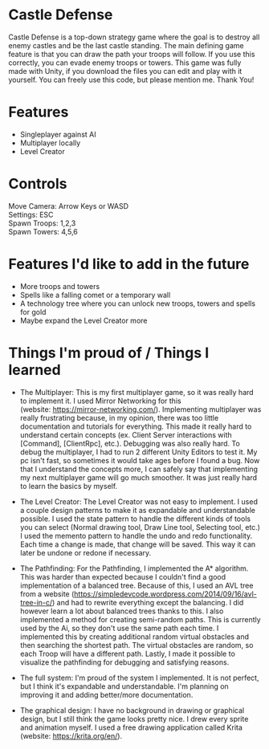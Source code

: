 # Castle Defense
Castle Defense is a top-down strategy game where the goal is to destroy all enemy castles and be the last castle standing. The main defining game feature is that you can draw the path your troops will follow. If you use this correctly, you can evade enemy troops or towers. This game was fully made with Unity, if you download the files you can edit and play with it yourself. You can freely use this code, but please mention me. Thank You!   

# Features
- Singleplayer against AI   
- Multiplayer locally   
- Level Creator   

# Controls
Move Camera: Arrow Keys or WASD   
Settings: ESC   
Spawn Troops: 1,2,3   
Spawn Towers: 4,5,6   

# Features I'd like to add in the future
- More troops and towers   
- Spells like a falling comet or a temporary wall   
- A technology tree where you can unlock new troops, towers and spells for gold   
- Maybe expand the Level Creator more   

# Things I'm proud of / Things I learned
- The Multiplayer:
This is my first multiplayer game, so it was really hard to implement it. I used Mirror Networking for this (website: https://mirror-networking.com/).
Implementing multiplayer was really frustrating because, in my opinion, there was too little documentation and tutorials for everything. This made it really hard to understand certain concepts (ex. Client Server interactions with [Command], [ClientRpc], etc.). Debugging was also really hard. To debug the multiplayer, I had to run 2 different Unity Editors to test it. My pc isn't fast, so sometimes it would take ages before I found a bug. Now that I understand the concepts more, I can safely say that implementing my next multiplayer game will go much smoother. It was just really hard to learn the basics by myself.   

- The Level Creator:
The Level Creator was not easy to implement. I used a couple design patterns to make it as expandable and understandable possible.
I used the state pattern to handle the different kinds of tools you can select (Normal drawing tool, Draw Line tool, Selecting tool, etc.)
I used the memento pattern to handle the undo and redo functionality. Each time a change is made, that change will be saved. This way it can later be undone or redone if necessary.   

- The Pathfinding:
For the Pathfinding, I implemented the A* algorithm. This was harder than expected because I couldn't find a good implementation of a balanced tree. Because of this, I used an AVL tree from a website (https://simpledevcode.wordpress.com/2014/09/16/avl-tree-in-c/) and had to rewrite everything except the balancing. I did however learn a lot about balanced trees thanks to this.
I also implemented a method for creating semi-random paths. This is currently used by the Ai, so they don't use the same path each time. I implemented this by creating additional random virtual obstacles and then searching the shortest path. The virtual obstacles are random, so each Troop will have a different path.
Lastly, I made it possible to visualize the pathfinding for debugging and satisfying reasons.   

- The full system: I'm proud of the system I implemented. It is not perfect, but I think it's expandable and understandable. I'm planning on improving it and adding better/more documentation.   

- The graphical design:
I have no background in drawing or graphical design, but I still think the game looks pretty nice. I drew every sprite and animation myself.
I used a free drawing application called Krita (website: https://krita.org/en/).   
